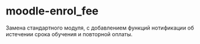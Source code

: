 # moodle-enrol_fee

Замена стандартного модуля, с добавлением функций нотификации об истечении срока обучения и повторной оплаты.
